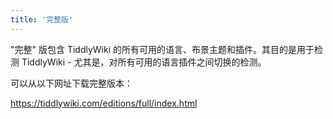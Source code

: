 ```yaml
---
title: '完整版'
---
```


"完整" 版包含 TiddlyWiki 的所有可用的语言、布景主题和插件。其目的是用于检测 TiddlyWiki - 尤其是，对所有可用的语言插件之间切换的检测。

可以从以下网址下载完整版本：

<https://tiddlywiki.com/editions/full/index.html>
